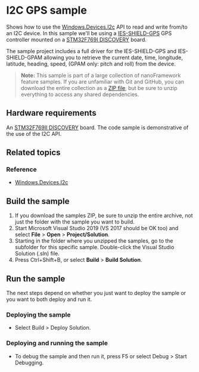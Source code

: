# I2C GPS sample

Shows how to use the [Windows.Devices.I2c](http://docs.nanoframework.net/api/Windows.Devices.I2c.html) API to read and write from/to an I2C device.
In this sample we'll be using a [IES-SHIELD-GPS](https://i-groupuk.com/downloads/global-positioning-system-gps-shield-for-arduino/) GPS controller mounted on a [STM32F769I DISCOVERY](http://www.st.com/en/evaluation-tools/32f769idiscovery.html) board.

The sample project includes a full driver for the IES-SHIELD-GPS and IES-SHIELD-GPAM allowing you to retrieve the current date, time, longitude, latitude, heading, speed, (GPAM only: pitch and roll) from the device.

> **Note:** This sample is part of a large collection of nanoFramework feature samples.
> If you are unfamiliar with Git and GitHub, you can download the entire collection as a
> [ZIP file](https://github.com/nanoframework/Samples/archive/master.zip), but be
> sure to unzip everything to access any shared dependencies.
<!-- For more info on working with the ZIP file, 
> the samples collection, and GitHub, see [Get the UWP samples from GitHub](https://aka.ms/ovu2uq). 
> For more samples, see the [Samples portal](https://aka.ms/winsamples) on the Windows Dev Center.  -->

## Hardware requirements

An [STM32F769II DISCOVERY](http://www.st.com/en/evaluation-tools/32f769idiscovery.html) board.
The code sample is demonstrative of the use of the I2C API.

## Related topics

### Reference

- [Windows.Devices.I2c](http://docs.nanoframework.net/api/Windows.Devices.I2c.html)

## Build the sample

1. If you download the samples ZIP, be sure to unzip the entire archive, not just the folder with the sample you want to build. 
2. Start Microsoft Visual Studio 2019 (VS 2017 should be OK too) and select **File** \> **Open** \> **Project/Solution**.
3. Starting in the folder where you unzipped the samples, go to the subfolder for this specific sample. Double-click the Visual Studio Solution (.sln) file.
4. Press Ctrl+Shift+B, or select **Build** \> **Build Solution**.

## Run the sample

The next steps depend on whether you just want to deploy the sample or you want to both deploy and run it.

### Deploying the sample

- Select Build > Deploy Solution.

### Deploying and running the sample

- To debug the sample and then run it, press F5 or select Debug >  Start Debugging.
